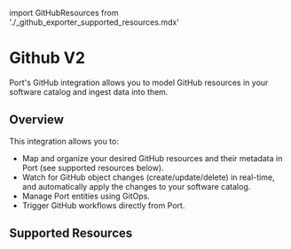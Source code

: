 import GitHubResources from './\_github_exporter_supported_resources.mdx'

# Github V2

Port's GitHub integration allows you to model GitHub resources in your software catalog and ingest data into them.

## Overview

This integration allows you to:

- Map and organize your desired GitHub resources and their metadata in Port (see supported resources below).
- Watch for GitHub object changes (create/update/delete) in real-time, and automatically apply the changes to your software catalog.
- Manage Port entities using GitOps.
- Trigger GitHub workflows directly from Port.

## Supported Resources

<GitHubResources></GitHubResources>

